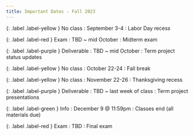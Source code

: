 ```yaml
---
title: Important Dates - Fall 2023
---
```


{: .label .label-yellow } No class
: September 3-4
  : Labor Day recess

{: .label .label-red } Exam
: TBD ~ mid October <!-- October 12th -->
  : Midterm exam

{: .label .label-purple } Deliverable
: TBD ~ mid October <!-- October 14th -->
  : Term project status updates

{: .label .label-yellow } No class
: October 22-24
  : Fall break

{: .label .label-yellow } No class
: November 22-26
  : Thanksgiving recess

{: .label .label-purple } Deliverable
: TBD ~ last week of class <!--December 7 and 9-->
  : Term project presentations

{: .label .label-green } Info
: December 9 @ 11:59pm
  : Classes end (all materials due)

{: .label .label-red } Exam
: TBD <!-- December 12th @ 12:00pm - 1:50pm -->
  : Final exam
